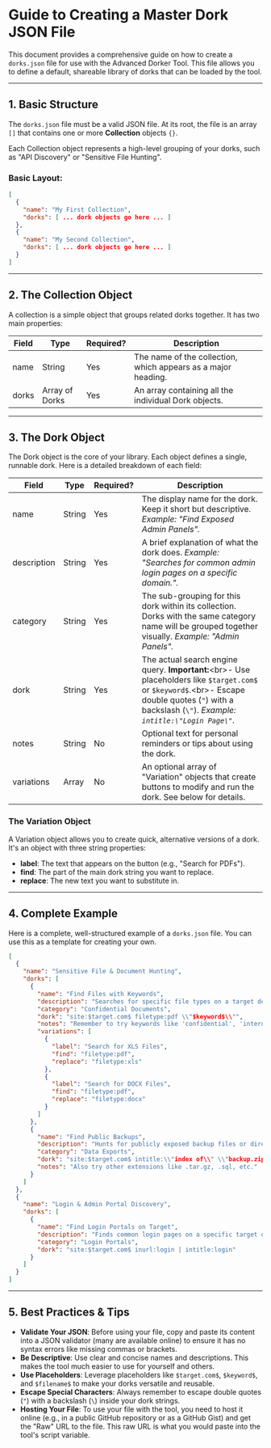 # Guide to Creating a Master Dork JSON File

This document provides a comprehensive guide on how to create a `dorks.json` file for use with the Advanced Dorker Tool. This file allows you to define a default, shareable library of dorks that can be loaded by the tool.

---

## 1. Basic Structure

The `dorks.json` file must be a valid JSON file. At its root, the file is an array `[]` that contains one or more **Collection** objects `{}`.

Each Collection object represents a high-level grouping of your dorks, such as "API Discovery" or "Sensitive File Hunting".

### Basic Layout:
```json
[
  {
    "name": "My First Collection",
    "dorks": [ ... dork objects go here ... ]
  },
  {
    "name": "My Second Collection",
    "dorks": [ ... dork objects go here ... ]
  }
]
````

-----

## 2\. The Collection Object

A collection is a simple object that groups related dorks together. It has two main properties:

| Field | Type            | Required? | Description                                                      |
|-------|-----------------|-----------|------------------------------------------------------------------|
| name  | String          | Yes       | The name of the collection, which appears as a major heading.    |
| dorks | Array of Dorks  | Yes       | An array containing all the individual Dork objects.             |

-----

## 3\. The Dork Object

The Dork object is the core of your library. Each object defines a single, runnable dork. Here is a detailed breakdown of each field:

| Field       | Type   | Required? | Description                                                                                                                                                             |
|-------------|--------|-----------|-------------------------------------------------------------------------------------------------------------------------------------------------------------------------|
| name        | String | Yes       | The display name for the dork. Keep it short but descriptive. *Example: "Find Exposed Admin Panels".* |
| description | String | Yes       | A brief explanation of what the dork does. *Example: "Searches for common admin login pages on a specific domain.".* |
| category    | String | Yes       | The sub-grouping for this dork within its collection. Dorks with the same category name will be grouped together visually. *Example: "Admin Panels".* |
| dork        | String | Yes       | The actual search engine query. **Important:**\<br\>- Use placeholders like `$target.com$` or `$keyword$`.\<br\>- Escape double quotes (`"`) with a backslash (`\"`). *Example: `intitle:\"Login Page\"`.* |
| notes       | String | No        | Optional text for personal reminders or tips about using the dork.                                                                                                      |
| variations  | Array  | No        | An optional array of "Variation" objects that create buttons to modify and run the dork. See below for details.                                                             |

### The Variation Object

A Variation object allows you to create quick, alternative versions of a dork. It's an object with three string properties:

  * **label**: The text that appears on the button (e.g., "Search for PDFs").
  * **find**: The part of the main dork string you want to replace.
  * **replace**: The new text you want to substitute in.

-----

## 4\. Complete Example

Here is a complete, well-structured example of a `dorks.json` file. You can use this as a template for creating your own.

```json
[
  {
    "name": "Sensitive File & Document Hunting",
    "dorks": [
      {
        "name": "Find Files with Keywords",
        "description": "Searches for specific file types on a target domain containing a keyword.",
        "category": "Confidential Documents",
        "dork": "site:$target.com$ filetype:pdf \\"$keyword$\\"",
        "notes": "Remember to try keywords like 'confidential', 'internal', or 'private'.",
        "variations": [
          {
            "label": "Search for XLS Files",
            "find": "filetype:pdf",
            "replace": "filetype:xls"
          },
          {
            "label": "Search for DOCX Files",
            "find": "filetype:pdf",
            "replace": "filetype:docx"
          }
        ]
      },
      {
        "name": "Find Public Backups",
        "description": "Hunts for publicly exposed backup files or directories.",
        "category": "Data Exports",
        "dork": "site:$target.com$ intitle:\\"index of\\" \\"backup.zip\\"",
        "notes": "Also try other extensions like .tar.gz, .sql, etc."
      }
    ]
  },
  {
    "name": "Login & Admin Portal Discovery",
    "dorks": [
      {
        "name": "Find Login Portals on Target",
        "description": "Finds common login pages on a specific target domain.",
        "category": "Login Portals",
        "dork": "site:$target.com$ inurl:login | intitle:login"
      }
    ]
  }
]
```

-----

## 5\. Best Practices & Tips

  * **Validate Your JSON**: Before using your file, copy and paste its content into a JSON validator (many are available online) to ensure it has no syntax errors like missing commas or brackets.
  * **Be Descriptive**: Use clear and concise names and descriptions. This makes the tool much easier to use for yourself and others.
  * **Use Placeholders**: Leverage placeholders like `$target.com$`, `$keyword$`, and `$filename$` to make your dorks versatile and reusable.
  * **Escape Special Characters**: Always remember to escape double quotes (`"`) with a backslash (`\`) inside your dork strings.
  * **Hosting Your File**: To use your file with the tool, you need to host it online (e.g., in a public GitHub repository or as a GitHub Gist) and get the "Raw" URL to the file. This raw URL is what you would paste into the tool's script variable.

<!-- end list -->

```
```
